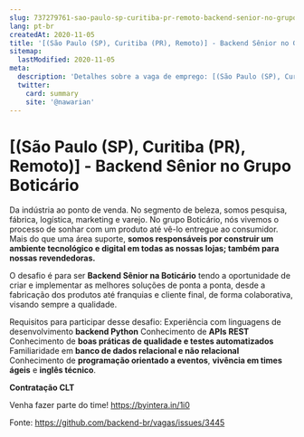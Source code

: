 ```yaml
---
slug: 737279761-sao-paulo-sp-curitiba-pr-remoto-backend-senior-no-grupo-boticario
lang: pt-br
createdAt: 2020-11-05
title: '[(São Paulo (SP), Curitiba (PR), Remoto)] - Backend Sênior no Grupo Boticário - Vaga de Emprego'
sitemap:
  lastModified: 2020-11-05
meta:
  description: 'Detalhes sobre a vaga de emprego: [(São Paulo (SP), Curitiba (PR), Remoto)] - Backend Sênior no Grupo Boticário'
  twitter:
    card: summary
    site: '@nawarian'
---
```


# [(São Paulo (SP), Curitiba (PR), Remoto)] - Backend Sênior no Grupo Boticário

Da indústria ao ponto de venda. No segmento de beleza, somos pesquisa, fábrica, logística, marketing e varejo. No grupo Boticário, nós vivemos o processo de sonhar com um produto até vê-lo entregue ao consumidor. Mais do que uma área suporte, **somos responsáveis por construir um ambiente tecnológico e digital em todas as nossas lojas; também para nossas revendedoras.**

O desafio é para ser **Backend Sênior na Boticário** tendo a oportunidade de criar e implementar as melhores soluções de ponta a ponta, desde a fabricação dos produtos até franquias e cliente final, de forma colaborativa, visando sempre a qualidade.

Requisitos para participar desse desafio:
Experiência com linguagens de desenvolvimento **backend Python**
Conhecimento de **APIs REST**
Conhecimento de **boas práticas de qualidade e testes automatizados**
Familiaridade em **banco de dados relacional e não relacional**
Conhecimento de **programação orientado a eventos**, **vivência em times ágeis** e **inglês técnico**. 

**Contratação CLT**

Venha fazer parte do time! https://byintera.in/1i0


Fonte: https://github.com/backend-br/vagas/issues/3445